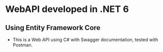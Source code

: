 # WebAPI developed in .NET 6
## Using Entity Framework Core
- This is a Web API using C# with Swagger documentation, tested with Postman.